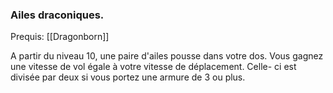 ### Ailes draconiques. 

Prequis: [[Dragonborn]]

A partir du niveau 10, une paire d'ailes pousse dans votre dos. Vous gagnez une vitesse de vol égale à votre vitesse de déplacement. Celle- ci est divisée par deux si vous portez une armure de 3 ou plus. 